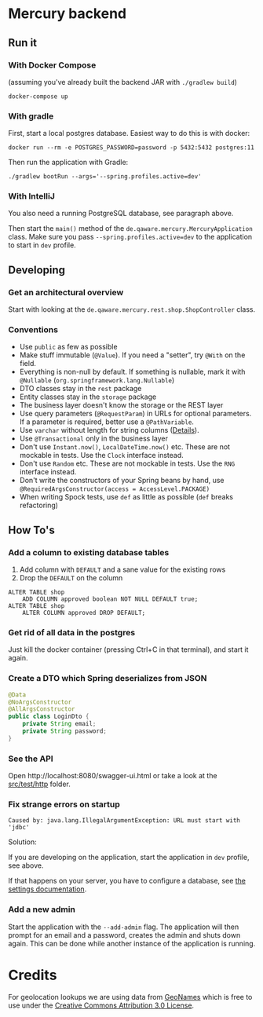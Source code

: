 # Mercury backend

## Run it

### With Docker Compose

(assuming you've already built the backend JAR with `./gradlew build`)

```shell script
docker-compose up
```

### With gradle

First, start a local postgres database. Easiest way to do this is with docker:

```shell script
docker run --rm -e POSTGRES_PASSWORD=password -p 5432:5432 postgres:11
```

Then run the application with Gradle:

```shell script
./gradlew bootRun --args='--spring.profiles.active=dev'
```

### With IntelliJ

You also need a running PostgreSQL database, see paragraph above.

Then start the `main()` method of the `de.qaware.mercury.MercuryApplication` class. Make sure you pass `--spring.profiles.active=dev`
to the application to start in `dev` profile.

## Developing

### Get an architectural overview

Start with looking at the `de.qaware.mercury.rest.shop.ShopController` class.

### Conventions

* Use `public` as few as possible
* Make stuff immutable (`@Value`). If you need a "setter", try `@With` on the field.
* Everything is non-null by default. If something is nullable, mark it with `@Nullable` (`org.springframework.lang.Nullable`)
* DTO classes stay in the `rest` package
* Entity classes stay in the `storage` package
* The business layer doesn't know the storage or the REST layer
* Use query parameters (`@RequestParam`) in URLs for optional parameters. If a parameter is required, better use a `@PathVariable`.
* Use `varchar` without length for string columns ([Details](https://wiki.postgresql.org/wiki/Don%27t_Do_This#Don.27t_use_varchar.28n.29_by_default)).
* Use `@Transactional` only in the business layer
* Don't use `Instant.now()`, `LocalDateTime.now()` etc. These are not mockable in tests. Use the `Clock` interface instead.
* Don't use `Random` etc. These are not mockable in tests. Use the `RNG` interface instead.
* Don't write the constructors of your Spring beans by hand, use `@RequiredArgsConstructor(access = AccessLevel.PACKAGE)`
* When writing Spock tests, use `def` as little as possible (`def` breaks refactoring) 

## How To's

### Add a column to existing database tables

1. Add column with `DEFAULT` and a sane value for the existing rows
1. Drop the `DEFAULT` on the column

```
ALTER TABLE shop
    ADD COLUMN approved boolean NOT NULL DEFAULT true;
ALTER TABLE shop 
    ALTER COLUMN approved DROP DEFAULT;
```

### Get rid of all data in the postgres

Just kill the docker container (pressing Ctrl+C in that terminal), and start it again.

### Create a DTO which Spring deserializes from JSON

```java
@Data
@NoArgsConstructor
@AllArgsConstructor
public class LoginDto {
    private String email;
    private String password;
}
```

### See the API

Open http://localhost:8080/swagger-ui.html or take a look at the [src/test/http](src/test/http) folder.

### Fix strange errors on startup

```
Caused by: java.lang.IllegalArgumentException: URL must start with 'jdbc'
```

Solution:

If you are developing on the application, start the application in `dev` profile, see above.

If that happens on your server, you have to configure a database, see [the settings documentation](settings.md).

### Add a new admin

Start the application with the `--add-admin` flag. The application will then prompt for an email and a password,
creates the admin and shuts down again. This can be done while another instance of the application is running.

# Credits

For geolocation lookups we are using data from [GeoNames](https://download.geonames.org/export/zip/)
which is free to use under the [Creative Commons Attribution 3.0 License](https://creativecommons.org/licenses/by/3.0/).
